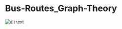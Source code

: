 # Bus-Routes_Graph-Theory

![alt text](<img width="1710" alt="Screenshot 2025-02-18 at 10 36 21 AM" src="https://github.com/user-attachments/assets/630c08b7-6071-42e9-8a84-b158e5b73f6d" />)
